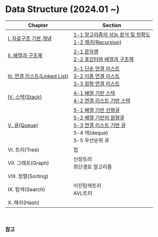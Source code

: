 # Data Structure (2024.01 ~)

|Chapter|Section|
|-------|-------|
|[Ⅰ. 자료구조 기본 개념](https://github.com/junghyun21/ssu-os-lab/tree/main/computer-science/data-structure/basic-of-data-structure)|[1-1 알고리즘의 성능 분석 및 정확도](https://github.com/junghyun21/ssu-os-lab/tree/main/computer-science/data-structure/basic-of-data-structure/01-performance-analysis-and-complexity) <br>[1-2 재귀(Recursion)](https://github.com/junghyun21/ssu-os-lab/tree/main/computer-science/data-structure/basic-of-data-structure/02-recursion) |
|[Ⅱ. 배열과 구조체](https://github.com/junghyun21/ssu-os-lab/tree/main/computer-science/data-structure/array-and-structure)|[2-1 문자열](https://github.com/junghyun21/ssu-os-lab/tree/main/computer-science/data-structure/array-and-structure/01-string) <br>[2-2 포인터와 배열과 구조체](https://github.com/junghyun21/ssu-os-lab/tree/main/computer-science/data-structure/array-and-structure/02-pointer) |
|[Ⅲ. 연결 리스트(Linked List)](https://github.com/junghyun21/ssu-os-lab/tree/main/computer-science/data-structure/linked-list)|[3-1 단순 연결 리스트](https://github.com/junghyun21/ssu-os-lab/tree/main/computer-science/data-structure/linked-list/01-single-linked-list) <br>[3-2 이중 연결 리스트](https://github.com/junghyun21/ssu-os-lab/tree/main/computer-science/data-structure/linked-list/02-doubly-linked-list) <br>[3-3 원형 연결 리스트](https://github.com/junghyun21/ssu-os-lab/tree/main/computer-science/data-structure/linked-list/03-circularly-linked-list)|
|[Ⅳ. 스택(Stack)](https://github.com/junghyun21/ssu-os-lab/tree/main/computer-science/data-structure/stack)|[4-1 배열 기반 스택](https://github.com/junghyun21/ssu-os-lab/tree/main/computer-science/data-structure/stack/01-array-stack) <br>[4-2 연결 리스트 기반 스택](https://github.com/junghyun21/ssu-os-lab/tree/main/computer-science/data-structure/stack/02-linked-list-stack)|
|[Ⅴ. 큐(Queue)](https://github.com/junghyun21/ssu-os-lab/tree/main/computer-science/data-structure/queue)|[5-1 배열 기반 선형큐](https://github.com/junghyun21/ssu-os-lab/tree/main/computer-science/data-structure/queue/01-array-queue) <br>[5-2 배열 기반의 원형큐](https://github.com/junghyun21/ssu-os-lab/tree/main/computer-science/data-structure/queue/02-circular-queue) <br>[5-3 연결 리스트 기반 큐](https://github.com/junghyun21/ssu-os-lab/tree/main/computer-science/data-structure/queue/03-linked-list-queue) <br>5-4 덱(deque) <br>5-5 우선순위 큐|
|Ⅵ. 트리(Tree)|힙|
|Ⅶ. 그래프(Graph)|신장트리<br>최단경로 알고리즘|
|Ⅷ. 정렬(Sorting)||
|Ⅸ. 탐색(Search)|이진탐색트리<br>AVL트리|
|Ⅹ. 해쉬(Hash)||

<br>

### 참고

